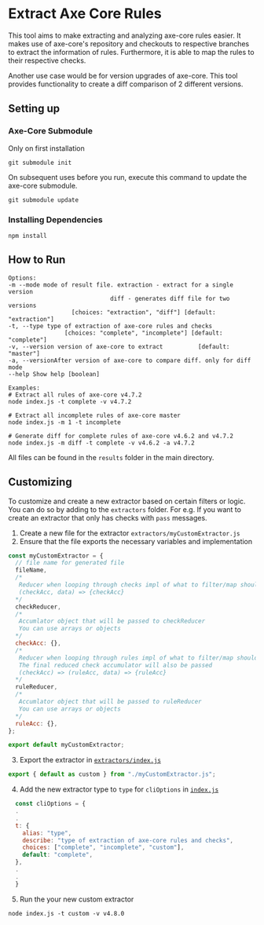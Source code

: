 # Extract Axe Core Rules

This tool aims to make extracting and analyzing axe-core rules easier.
It makes use of axe-core's repository and checkouts to respective branches
to extract the information of rules. Furthermore, it is able to map the rules
to their respective checks.

Another use case would be for version upgrades of axe-core. This tool provides
functionality to create a diff comparison of 2 different versions.

## Setting up

### Axe-Core Submodule

Only on first installation

```shell
git submodule init
```

On subsequent uses before you run, execute this command to update the axe-core submodule.

```shell
git submodule update
```

### Installing Dependencies

```
npm install
```

## How to Run

```shell
Options:
-m --mode mode of result file. extraction - extract for a single version
                             diff - generates diff file for two versions
                  [choices: "extraction", "diff"] [default: "extraction"]
-t, --type type of extraction of axe-core rules and checks
                [choices: "complete", "incomplete"] [default: "complete"]
-v, --version version of axe-core to extract          [default: "master"]
-a, --versionAfter version of axe-core to compare diff. only for diff mode
--help Show help [boolean]

Examples:
# Extract all rules of axe-core v4.7.2
node index.js -t complete -v v4.7.2

# Extract all incomplete rules of axe-core master
node index.js -m 1 -t incomplete

# Generate diff for complete rules of axe-core v4.6.2 and v4.7.2
node index.js -m diff -t complete -v v4.6.2 -a v4.7.2
```

All files can be found in the `results` folder in the main directory.

## Customizing

To customize and create a new extractor based on certain filters or logic.
You can do so by adding to the `extractors` folder. For e.g. If you want to
create an extractor that only has checks with `pass` messages.

1. Create a new file for the extractor `extractors/myCustomExtractor.js`
2. Ensure that the file exports the necessary variables and implementation

```js
const myCustomExtractor = {
  // file name for generated file
  fileName,
  /* 
   Reducer when looping through checks impl of what to filter/map should be contained here
   (checkAcc, data) => {checkAcc}
  */
  checkReducer,
  /* 
   Accumlator object that will be passed to checkReducer
   You can use arrays or objects
  */
  checkAcc: {},
  /* 
   Reducer when looping through rules impl of what to filter/map should be contained here
   The final reduced check accumulator will also be passed
   (checkAcc) => (ruleAcc, data) => {ruleAcc}
  */
  ruleReducer,
  /* 
   Accumlator object that will be passed to ruleReducer
   You can use arrays or objects
  */
  ruleAcc: {},
};

export default myCustomExtractor;
```

3. Export the extractor in [`extractors/index.js`](extractors/index.js)

```js
export { default as custom } from "./myCustomExtractor.js";
```

4. Add the new extractor type to `type` for `cliOptions` in [`index.js`](index.js)

```js
  const cliOptions = {
  .
  .
  t: {
    alias: "type",
    describe: "type of extraction of axe-core rules and checks",
    choices: ["complete", "incomplete", "custom"],
    default: "complete",
  },
  .
  .
  }
```

5. Run the your new custom extractor

```shell
node index.js -t custom -v v4.8.0
```
